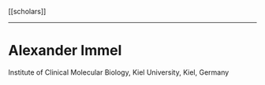[[scholars]]
***
# Alexander Immel
Institute of Clinical Molecular Biology, Kiel University, Kiel, Germany